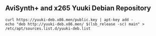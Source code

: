 ## AviSynth+ and x265 Yuuki Debian Repository

```
curl https://yuuki-deb.x86.men/public.key | apt-key add -
echo "deb http://yuuki-deb.x86.men/ $(lsb_release -sc) main" > /etc/apt/sources.list.d/yuuki-deb.list
```

